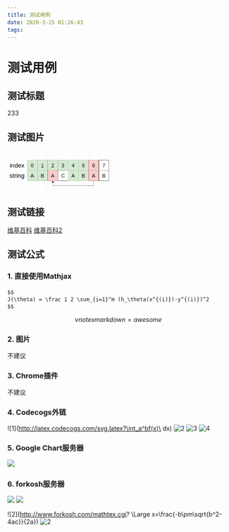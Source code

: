 ```yaml
---
title: 测试用例
date: 2020-3-15 01:26:43
tags:
---
```


# 测试用例
<!-- more -->
## 测试标题

233

## 测试图片

<img src="/images/algorithm/kmp/next3.png" title="next3" alt="next3" style="max-width:50%;margin:auto;" />

## 测试链接

[维基百科](https://zh.wikipedia.org/)
[维基百科2](https://zh.wikipedia.org/)

## 测试公式

### 1. 直接使用Mathjax

```mathjax
$$
J(\theta) = \frac 1 2 \sum_{i=1}^m (h_\theta(x^{(i)})-y^{(i)})^2
$$
```

$$vnote x markdown = awesome$$

### 2. 图片

不建议

### 3. Chrome插件

不建议

### 4. Codecogs外链

![1](http://latex.codecogs.com/svg.latex?\int_a^bf(x)\ dx)
![2](http://latex.codecogs.com/svg.latex?\begin{cases}a_1=a_{2}\\\\b_{1}=b_{2}\\\\\end{cases})
![3](http://latex.codecogs.com/svg.latex?\begin{bmatrix}{a_{1}}&{a_{2}}&{a_{3}}\\\\{b_{1}}&{b_{2}}&{b_{3}}\\\\{c_{1}}&{c_{2}}&{c_{3}}\\\\\end{bmatrix})
![4](http://latex.codecogs.com/svg.latex?\sum_{n=1}^\infty\frac{1}{n^2}=\frac{\pi^2}{6})

### 5. Google Chart服务器

<img src="http://chart.googleapis.com/chart?cht=tx&chl=\Large x=\frac{-b\pm\sqrt{b^2-4ac}}{2a}" style="border:none;">

### 6. forkosh服务器

<img src="https://latex.codecogs.com/png.latex? \Large x=\frac{-b\pm\sqrt{b^2-4ac}}{2a}">
<img src="http://www.forkosh.com/mathtex.cgi? \Large x=\frac{-b\pm\sqrt{b^2-4ac}}{2a}"> 

![2](http://www.forkosh.com/mathtex.cgi? \Large x=\frac{-b\pm\sqrt{b^2-4ac}}{2a})
![2](http://www.forkosh.com/mathtex.cgi?\\Largex=\frac{-b\pm\sqrt{b^2-4ac}}{2a})









